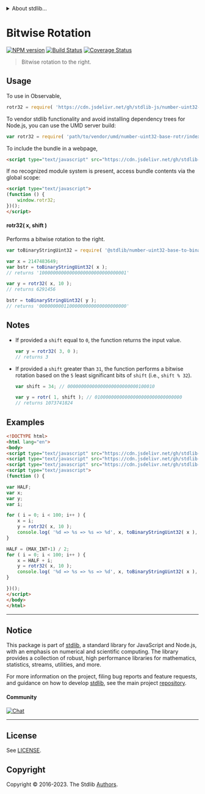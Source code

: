 <!--

@license Apache-2.0

Copyright (c) 2018 The Stdlib Authors.

Licensed under the Apache License, Version 2.0 (the "License");
you may not use this file except in compliance with the License.
You may obtain a copy of the License at

   http://www.apache.org/licenses/LICENSE-2.0

Unless required by applicable law or agreed to in writing, software
distributed under the License is distributed on an "AS IS" BASIS,
WITHOUT WARRANTIES OR CONDITIONS OF ANY KIND, either express or implied.
See the License for the specific language governing permissions and
limitations under the License.

-->


<details>
  <summary>
    About stdlib...
  </summary>
  <p>We believe in a future in which the web is a preferred environment for numerical computation. To help realize this future, we've built stdlib. stdlib is a standard library, with an emphasis on numerical and scientific computation, written in JavaScript (and C) for execution in browsers and in Node.js.</p>
  <p>The library is fully decomposable, being architected in such a way that you can swap out and mix and match APIs and functionality to cater to your exact preferences and use cases.</p>
  <p>When you use stdlib, you can be absolutely certain that you are using the most thorough, rigorous, well-written, studied, documented, tested, measured, and high-quality code out there.</p>
  <p>To join us in bringing numerical computing to the web, get started by checking us out on <a href="https://github.com/stdlib-js/stdlib">GitHub</a>, and please consider <a href="https://opencollective.com/stdlib">financially supporting stdlib</a>. We greatly appreciate your continued support!</p>
</details>

# Bitwise Rotation

[![NPM version][npm-image]][npm-url] [![Build Status][test-image]][test-url] [![Coverage Status][coverage-image]][coverage-url] <!-- [![dependencies][dependencies-image]][dependencies-url] -->

> Bitwise rotation to the right.



<section class="usage">

## Usage

To use in Observable,

```javascript
rotr32 = require( 'https://cdn.jsdelivr.net/gh/stdlib-js/number-uint32-base-rotr@v0.1.1-umd/browser.js' )
```

To vendor stdlib functionality and avoid installing dependency trees for Node.js, you can use the UMD server build:

```javascript
var rotr32 = require( 'path/to/vendor/umd/number-uint32-base-rotr/index.js' )
```

To include the bundle in a webpage,

```html
<script type="text/javascript" src="https://cdn.jsdelivr.net/gh/stdlib-js/number-uint32-base-rotr@v0.1.1-umd/browser.js"></script>
```

If no recognized module system is present, access bundle contents via the global scope:

```html
<script type="text/javascript">
(function () {
    window.rotr32;
})();
</script>
```

#### rotr32( x, shift )

Performs a bitwise rotation to the right.

```javascript
var toBinaryStringUint32 = require( '@stdlib/number-uint32-base-to-binary-string' );

var x = 2147483649;
var bstr = toBinaryStringUint32( x );
// returns '10000000000000000000000000000001'

var y = rotr32( x, 10 );
// returns 6291456

bstr = toBinaryStringUint32( y );
// returns '00000000011000000000000000000000'
```

</section>

<!-- /.usage -->

<section class="notes">

## Notes

-   If provided a `shift` equal to `0`, the function returns the input value.

    ```javascript
    var y = rotr32( 3, 0 );
    // returns 3
    ```

-   If provided a `shift` greater than `31`, the function performs a bitwise rotation based on the `5` least significant bits of `shift` (i.e., `shift % 32`).

    ```javascript
    var shift = 34; // 00000000000000000000000000100010

    var y = rotr( 1, shift ); // 01000000000000000000000000000000
    // returns 1073741824
    ```

</section>

<!-- /.notes -->

<section class="examples">

## Examples

<!-- eslint no-undef: "error" -->

```html
<!DOCTYPE html>
<html lang="en">
<body>
<script type="text/javascript" src="https://cdn.jsdelivr.net/gh/stdlib-js/number-uint32-base-to-binary-string@umd/browser.js"></script>
<script type="text/javascript" src="https://cdn.jsdelivr.net/gh/stdlib-js/constants-uint32-max@umd/browser.js"></script>
<script type="text/javascript" src="https://cdn.jsdelivr.net/gh/stdlib-js/number-uint32-base-rotr@v0.1.1-umd/browser.js"></script>
<script type="text/javascript">
(function () {

var HALF;
var x;
var y;
var i;

for ( i = 0; i < 100; i++ ) {
    x = i;
    y = rotr32( x, 10 );
    console.log( '%d => %s => %s => %d', x, toBinaryStringUint32( x ), toBinaryStringUint32( y ), y );
}

HALF = (MAX_INT+1) / 2;
for ( i = 0; i < 100; i++ ) {
    x = HALF + i;
    y = rotr32( x, 10 );
    console.log( '%d => %s => %s => %d', x, toBinaryStringUint32( x ), toBinaryStringUint32( y ), y );
}

})();
</script>
</body>
</html>
```

</section>

<!-- /.examples -->

<!-- Section for related `stdlib` packages. Do not manually edit this section, as it is automatically populated. -->

<section class="related">

</section>

<!-- /.related -->

<!-- Section for all links. Make sure to keep an empty line after the `section` element and another before the `/section` close. -->


<section class="main-repo" >

* * *

## Notice

This package is part of [stdlib][stdlib], a standard library for JavaScript and Node.js, with an emphasis on numerical and scientific computing. The library provides a collection of robust, high performance libraries for mathematics, statistics, streams, utilities, and more.

For more information on the project, filing bug reports and feature requests, and guidance on how to develop [stdlib][stdlib], see the main project [repository][stdlib].

#### Community

[![Chat][chat-image]][chat-url]

---

## License

See [LICENSE][stdlib-license].


## Copyright

Copyright &copy; 2016-2023. The Stdlib [Authors][stdlib-authors].

</section>

<!-- /.stdlib -->

<!-- Section for all links. Make sure to keep an empty line after the `section` element and another before the `/section` close. -->

<section class="links">

[npm-image]: http://img.shields.io/npm/v/@stdlib/number-uint32-base-rotr.svg
[npm-url]: https://npmjs.org/package/@stdlib/number-uint32-base-rotr

[test-image]: https://github.com/stdlib-js/number-uint32-base-rotr/actions/workflows/test.yml/badge.svg?branch=v0.1.1
[test-url]: https://github.com/stdlib-js/number-uint32-base-rotr/actions/workflows/test.yml?query=branch:v0.1.1

[coverage-image]: https://img.shields.io/codecov/c/github/stdlib-js/number-uint32-base-rotr/main.svg
[coverage-url]: https://codecov.io/github/stdlib-js/number-uint32-base-rotr?branch=main

<!--

[dependencies-image]: https://img.shields.io/david/stdlib-js/number-uint32-base-rotr.svg
[dependencies-url]: https://david-dm.org/stdlib-js/number-uint32-base-rotr/main

-->

[chat-image]: https://img.shields.io/gitter/room/stdlib-js/stdlib.svg
[chat-url]: https://app.gitter.im/#/room/#stdlib-js_stdlib:gitter.im

[stdlib]: https://github.com/stdlib-js/stdlib

[stdlib-authors]: https://github.com/stdlib-js/stdlib/graphs/contributors

[umd]: https://github.com/umdjs/umd
[es-module]: https://developer.mozilla.org/en-US/docs/Web/JavaScript/Guide/Modules

[deno-url]: https://github.com/stdlib-js/number-uint32-base-rotr/tree/deno
[umd-url]: https://github.com/stdlib-js/number-uint32-base-rotr/tree/umd
[esm-url]: https://github.com/stdlib-js/number-uint32-base-rotr/tree/esm
[branches-url]: https://github.com/stdlib-js/number-uint32-base-rotr/blob/main/branches.md

[stdlib-license]: https://raw.githubusercontent.com/stdlib-js/number-uint32-base-rotr/main/LICENSE

</section>

<!-- /.links -->
